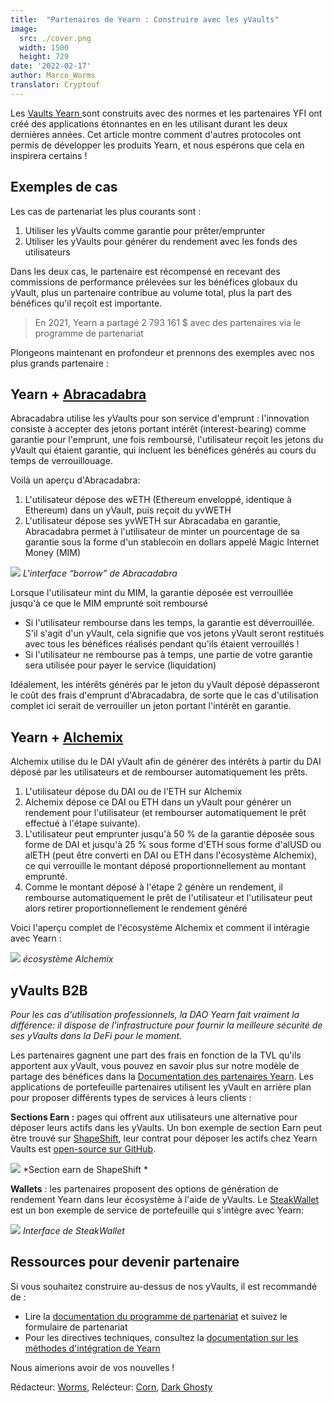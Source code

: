 ```yaml
---
title:  "Partenaires de Yearn : Construire avec les yVaults"
image:
  src: ./cover.png
  width: 1500
  height: 729
date: '2022-02-17'
author: Marco_Worms
translator: Cryptouf
---
```


Les [Vaults Yearn ](https://medium.com/iearn/yearn-finance-explained-what-are-vaults-and-strategies-96970560432) sont construits avec des normes et les partenaires YFI ont créé des applications étonnantes en en les utilisant durant les deux dernières années. Cet article montre comment d'autres protocoles ont permis de développer les produits Yearn, et nous espérons que cela en inspirera certains !

## Exemples de cas

Les cas de partenariat les plus courants sont :
1. Utiliser les yVaults comme garantie pour prêter/emprunter
1. Utiliser les yVaults pour générer du rendement avec les fonds des utilisateurs


Dans les deux cas, le partenaire est récompensé en recevant des commissions de performance prélevées sur les bénéfices globaux du yVault, plus un partenaire contribue au volume total, plus la part des bénéfices qu'il reçoit est importante.
> En 2021, Yearn a partagé 2 793 161 $ avec des partenaires via le programme de partenariat
>
Plongeons maintenant en profondeur et prennons des exemples avec nos plus grands partenaire :

## Yearn + [Abracadabra](http://abracadabra.money/)

Abracadabra utilise les yVaults pour son service d'emprunt : l'innovation consiste à accepter des jetons portant intérêt (interest-bearing) comme garantie pour l'emprunt, une fois remboursé, l'utilisateur reçoit les jetons du yVault qui étaient garantie, qui incluent les bénéfices générés au cours du temps de verrouillouage.

Voilà un aperçu d'Abracadabra:
1. L'utilisateur dépose des wETH (Ethereum enveloppé, identique à Ethereum) dans un yVault, puis reçoit du yvWETH
1. L'utilisateur dépose ses yvWETH sur Abracadaba en garantie, Abracadabra permet à l'utilisateur de minter un pourcentage de sa garantie sous la forme d'un stablecoin en dollars appelé Magic Internet Money (MIM)

![](./image1.png?w=633&h=527)
*L'interface “borrow” de Abracadabra*


Lorsque l'utilisateur mint du MIM, la garantie déposée est verrouillée jusqu'à ce que le MIM emprunté soit remboursé
* Si l'utilisateur rembourse dans les temps, la garantie est déverrouillée. S'il s'agit d'un yVault, cela signifie que vos jetons yVault seront restitués avec tous les bénéfices réalisés pendant qu'ils étaient verrouillés !
* Si l'utilisateur ne rembourse pas à temps, une partie de votre garantie sera utilisée pour payer le service (liquidation)


Idéalement, les intérêts générés par le jeton du yVault déposé dépasseront le coût des frais d'emprunt d'Abracadabra, de sorte que le cas d'utilisation complet ici serait de verrouiller un jeton portant l'intérêt en garantie.

## Yearn + [Alchemix](https://alchemix.fi/)

Alchemix utilise du le DAI yVault afin de générer des intérêts à partir du DAI déposé par les utilisateurs et de rembourser automatiquement les prêts.

1. L'utilisateur dépose du DAI ou de l'ETH sur Alchemix
1. Alchemix dépose ce DAI ou ETH dans un yVault pour générer un rendement pour l'utilisateur (et rembourser automatiquement le prêt effectué à l'étape suivante).
1. L'utilisateur peut emprunter jusqu'à 50 % de la garantie déposée sous forme de DAI et jusqu'à 25 % sous forme d'ETH  sous forme d'alUSD ou alETH (peut être converti en DAI ou ETH dans l'écosystème Alchemix), ce qui verrouille le montant déposé proportionnellement au montant emprunté.
1. Comme le montant déposé à l'étape 2 génère un rendement, il rembourse automatiquement le prêt de l'utilisateur et l'utilisateur peut alors retirer proportionnellement le rendement généré

Voici l'aperçu complet de l'écosystème Alchemix et comment il intéragie avec Yearn :

![](./image2.png?w=1400&h=950)
*écosystème Alchemix*

## yVaults B2B


*Pour les cas d'utilisation professionnels, la DAO Yearn  fait vraiment la différence: il dispose de l'infrastructure pour fournir la meilleure sécurité de ses yVaults dans la DeFi pour le moment.*

Les partenaires gagnent une part des frais en fonction de la TVL qu'ils apportent aux yVault, vous pouvez en savoir plus sur notre modèle de partage des bénéfices dans la [Documentation des partenaires Yearn](https://docs.yearn.finance/partners/introduction). Les applications de portefeuille partenaires utilisent les yVault en arrière plan pour proposer différents types de services à leurs clients :

**Sections Earn :** pages qui offrent aux utilisateurs une alternative pour déposer leurs actifs dans les yVaults. Un bon exemple de section Earn peut être trouvé sur [ShapeShift](https://shapeshift.com/), leur contrat pour déposer les actifs chez Yearn Vaults est [open-source sur GitHub](https://github.com/shapeshift/yearn-router).

![](./image3.png?w=363&h=681)
*Section earn de ShapeShift *

**Wallets** : les partenaires proposent des options de génération de rendement Yearn dans leur écosystème à l'aide de yVaults. Le [SteakWallet](https://www.steakwallet.fi/) est un bon exemple de service de portefeuille qui s'intègre avec Yearn:

![](./image4.png?w=1177&h=869)
*Interface de SteakWallet*

## Ressources pour devenir partenaire

Si vous souhaitez construire au-dessus de nos yVaults, il est recommandé de :
* Lire la [documentation du programme de partenariat](https://docs.yearn.finance/partners/introduction) et suivez le formulaire de partenariat
* Pour les directives techniques, consultez la [documentation sur les méthodes d'intégration de Yearn](https://docs.yearn.finance/partners/integration_guide)


Nous aimerions avoir de vos nouvelles !

Rédacteur: [Worms](https://twitter.com/MarcoWorms), Relécteur: [Corn](https://twitter.com/omgcorn), [Dark Ghosty](https://github.com/DarkGhost7)
 
